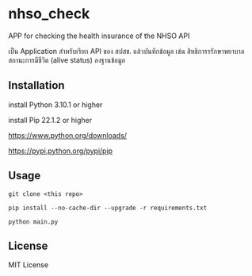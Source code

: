 # nhso_check
APP for checking the health insurance of the NHSO API 

เป็น Application สำหรับเรียก API ของ สปสช. แล้วบันทึกข้อมูล เช่น สิทธิการรรักษาพยาบาล สถานะการมีชีวิต (alive status) ลงฐานข้อมูล

## Installation

install Python 3.10.1 or higher

install Pip 22.1.2 or higher

https://www.python.org/downloads/

https://pypi.python.org/pypi/pip

## Usage

```
git clone <this repo>
```

```
pip install --no-cache-dir --upgrade -r requirements.txt
```
    python main.py
    

## License

MIT License


